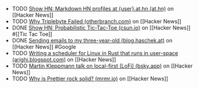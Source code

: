 - TODO [Show HN: Markdown HN profiles at {user}.at.hn (at.hn)](https://news.ycombinator.com/item?id=40632773) on [[Hacker News]]
- TODO [Why Triplebyte Failed (otherbranch.com)](https://news.ycombinator.com/item?id=40634774) on [[Hacker News]]
- DONE [Show HN: Probabilistic Tic-Tac-Toe (csun.io)](https://news.ycombinator.com/item?id=40635397) on [[Hacker News]] #[[Tic Tac Toe]]
- DONE [Sending emails to my three-year-old (blog.haschek.at)](https://news.ycombinator.com/item?id=40632745) on [[Hacker News]] #Google
- TODO [Writing a scheduler for Linux in Rust that runs in user-space (arighi.blogspot.com)](https://news.ycombinator.com/item?id=39442400) on [[Hacker News]]
- TODO [Martin Kleppmann talk on local-first (LoFi) (bsky.app)](https://news.ycombinator.com/item?id=39444519) on [[Hacker News]]
- TODO [Why is Prettier rock solid? (mrmr.io)](https://news.ycombinator.com/item?id=39437424) on [[Hacker News]]